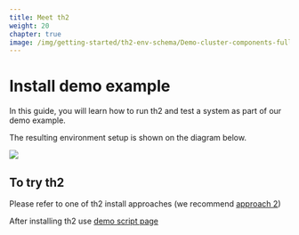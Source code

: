 ```yaml
---
title: Meet th2
weight: 20
chapter: true
image: /img/getting-started/th2-env-schema/Demo-cluster-components-full-schema.drawio.png
---
```


# Install demo example

In this guide, you will learn how to run th2 and test a system as part of our demo example.

The resulting environment setup is shown on the diagram below.

![](/img/getting-started/th2-env-schema/Demo-cluster-components-full-schema.drawio.png)

## To try th2
Please refer to one of th2 install approaches (we recommend [approach 2](1-requirements.md))

After installing th2 use [demo script page](1-demo-script.md)

